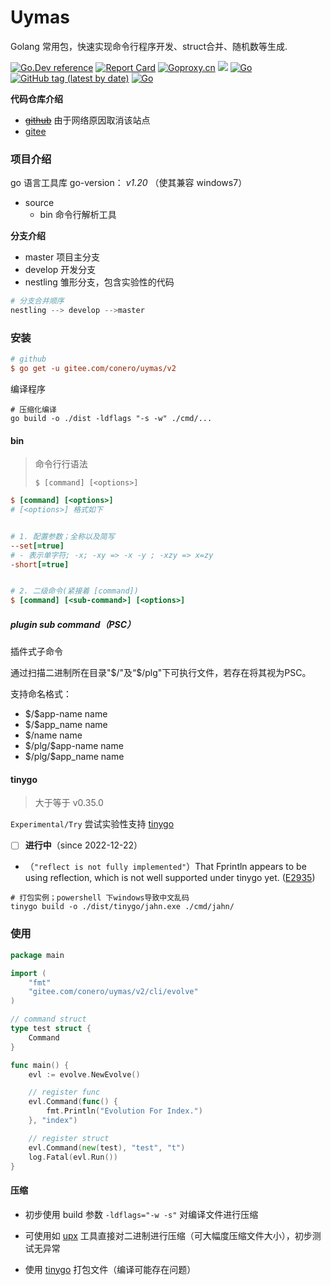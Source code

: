 # Uymas

Golang 常用包，快速实现命令行程序开发、struct合并、随机数等生成.

[![Go.Dev reference](https://img.shields.io/badge/go.dev-reference-blue?logo=go&logoColor=white)](https://pkg.go.dev/gitee.com/conero/uymas/v2?tab=doc)   [![Report Card](https://goreportcard.com/badge/gitee.com/conero/uymas/v2)](https://goreportcard.com/report/gitee.com/conero/uymas/v2)   [![Goproxy.cn](https://goproxy.cn/stats/gitee.com/conero/uymas/v2/badges/download-count.svg)](https://goproxy.cn)  [![](https://goreportcard.com/badge/gitee.com/uymas/conero)](https://goreportcard.com/report/gitee.com/conero/uymas)  [![Go](https://github.com/conero/uymas/actions/workflows/go.yml/badge.svg)](https://github.com/conero/uymas/actions/workflows/go.yml)  [![GitHub tag (latest by date)](https://img.shields.io/github/v/tag/conero/uymas?label=Latest%20Version&color=teal)](https://github.com/conero/uymas/releases/latest)
[![Go](https://img.shields.io/badge/go-1.20-cyan.svg)](https://golang.org) 



**代码仓库介绍**

- [~~github~~](https://github.com/conero/uymas) 由于网络原因取消该站点
- [gitee](https://gitee.com/conero/uymas)




### 项目介绍
go 语言工具库
go-version： *v1.20* （使其兼容 windows7）

- source
    - bin    命令行解析工具



**分支介绍**

- master 项目主分支
- develop 开发分支
- nestling  雏形分支，包含实验性的代码



```powershell
# 分支合并顺序
nestling --> develop -->master
```





### 安装

```ini
# github
$ go get -u gitee.com/conero/uymas/v2

```



编译程序

```shell
# 压缩化编译
go build -o ./dist -ldflags "-s -w" ./cmd/...
```



#### bin

> 命令行行语法
>
> `$ [command] [<options>]`

```ini
$ [command] [<options>]
# [<options>] 格式如下


# 1. 配置参数；全称以及简写
--set[=true]
# - 表示单字符; -x; -xy => -x -y ; -xzy => x=zy
-short[=true]


# 2. 二级命令(紧接着 [command])
$ [command] [<sub-command>] [<options>]
```



##### plugin sub command（PSC）

插件式子命令

通过扫描二进制所在目录"\$/"及“$/plg"下可执行文件，若存在将其视为PSC。

支持命名格式：

- \$/\$app-name           name
- \$/\$app_name           name
- \$/name                      name
- $/plg/\$app-name     name
- \$/plg/\$app_name     name



#### tinygo

> 大于等于 v0.35.0

`Experimental/Try`  尝试实验性支持 [tinygo](https://github.com/tinygo-org/tinygo)

- [ ] **进行中**（since 2022-12-22）

- （`"reflect is not fully implemented"`）That Fprintln appears to be using reflection, which is not well supported under tinygo yet. ([E2935](https://github.com/tinygo-org/tinygo/issues/2935))



```shell
# 打包实例；powershell 下windows导致中文乱码
tinygo build -o ./dist/tinygo/jahn.exe ./cmd/jahn/
```





### 使用

```go
package main

import (
	"fmt"
	"gitee.com/conero/uymas/v2/cli/evolve"
)

// command struct
type test struct {
    Command
}

func main() {
	evl := evolve.NewEvolve()

    // register func
    evl.Command(func() {
        fmt.Println("Evolution For Index.")
    }, "index")

    // register struct
    evl.Command(new(test), "test", "t")
    log.Fatal(evl.Run())
}
```



#### 压缩

- 初步使用 build 参数 `-ldflags="-w -s"` 对编译文件进行压缩

- 可使用如 [upx](https://github.com/upx/upx) 工具直接对二进制进行压缩（可大幅度压缩文件大小），初步测试无异常
- 使用 [tinygo](https://github.com/tinygo-org/tinygo) 打包文件（编译可能存在问题）
